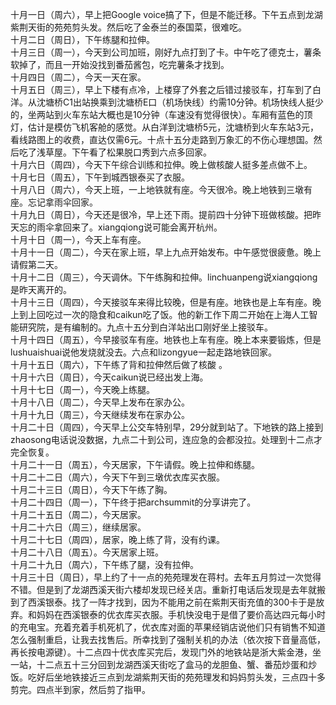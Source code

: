 十月一日（周六），早上把Google voice搞了下，但是不能迁移。下午五点到龙湖紫荆天街的苑苑剪头发。然后吃了金泰兰的泰国菜，很难吃。</br>
十月二日（周日），下午练腿和拉伸。</br>
十月三日（周一），今天到公司加班，刚好九点打到了卡。中午吃了德克士，薯条软掉了，而且一开始没找到番茄酱包，吃完薯条才找到。</br>
十月四日（周二），今天一天在家。</br>
十月五日（周三），早上下楼有点冷，上楼穿了外套之后错过接驳车，打车到了白洋。从沈塘桥C1出站换乘到沈塘桥E口（机场快线）约需10分钟。机场快线人挺少的，坐两站到火车东站大概也是10分钟（车速没有觉得很快）。车厢有蓝色的顶灯，估计是模仿飞机客舱的感觉。从白洋到沈塘桥5元，沈塘桥到火车东站3元，看线路图上的收费，直达仅需6元。十点十五分走路到万象汇的不伤心理想国。然后吃了浅草屋。下午看了松果脱口秀到六点多回家。</br>
十月六日（周四），今天下午综合训练和拉伸。晚上做核酸人挺多差点做不上。</br>
十月七日（周五），下午到城西银泰买了衣服。</br>
十月八日（周六），今天上班，一上地铁就有座。今天很冷。晚上地铁到三墩有座。忘记拿雨伞回家。</br>
十月九日（周日），今天还是很冷，早上还下雨。提前四十分钟下班做核酸。把昨天忘的雨伞拿回来了。xiangqiong说可能会离开杭州。</br>
十月十日（周一），今天上车有座。</br>
十月十一日（周二），今天在家上班，早上九点开始发布。中午感觉很疲惫。晚上请假第二天。</br>
十月十二日（周三），今天调休。下午练胸和拉伸。linchuanpeng说xiangqiong是昨天离开的。</br>
十月十三日（周四），今天接驳车来得比较晚，但是有座。地铁也是上车有座。晚上到上回吃过一次的隐食和caikun吃了饭。他的新工作下周二开始在上海人工智能研究院，是有编制的。九点十五分到白洋站出口刚好坐上接驳车。</br>
十月十四日（周五），今早接驳车有座。地铁也上车有座。晚上本来要锻炼，但是lushuaishuai说他发烧就没去。六点和lizongyue一起走路地铁回家。</br>
十月十五日（周六），下午练了背和拉伸然后做了核酸 。</br>
十月十六日（周日），今天caikun说已经出发上海。</br>
十月十七日（周一），今天晚上练腿。</br>
十月十八日（周二），今天早上发布在家办公。</br>
十月十九日（周三），今天继续发布在家办公。</br>
十月二十日（周四），今天早上公交车特别早，29分就到站了。下地铁的路上接到zhaosong电话说没数据，九点二十到公司，连应急的会都没拉。处理到十二点才完全恢复。</br>
十月二十一日（周五），今天居家，下午请假。晚上拉伸和练腿。</br>
十月二十二日（周六），今天下午到三墩优衣库买衣服。</br>
十月二十三日（周日），今天下午练了胸。</br>
十月二十四日（周一），下午终于把archsummit的分享讲完了。</br>
十月二十五日（周二），今天居家。</br>
十月二十六日（周三），继续居家。</br>
十月二十七日（周四），居家，晚上练了背，没有约课。</br>
十月二十八日（周五）。今天居家上班。</br>
十月二十九日（周六），下午练了腿，没有拉伸。</br>
十月三十日（周日），早上约了十一点的苑苑理发在蒋村。去年五月剪过一次觉得不错。但是到了龙湖西溪天街六楼却发现已经关店。重新打电话后发现是去年就搬到了西溪银泰。找了一阵才找到，因为不能用之前在紫荆天街充值的300卡于是放弃。和妈妈在西溪银泰的优衣库买衣服。手机快没电于是借了要价高达四元每小时的充电宝。充着充着手机死机了，优衣库对面的苹果经销店说他们只有销售不知道怎么强制重启，让我去找售后。所幸找到了强制关机的办法（依次按下音量高低，再长按电源键）。十二点四十优衣库买完后，发现门外的地铁站是浙大紫金港，坐一站，十二点五十三分回到龙湖西溪天街吃了盒马的龙胆鱼、蟹、番茄炒蛋和炒饭。吃好后坐地铁接近三点到龙湖紫荆天街的苑苑理发和妈妈剪头发，三点四十多剪完。四点半到家，然后剪了指甲。</br>
